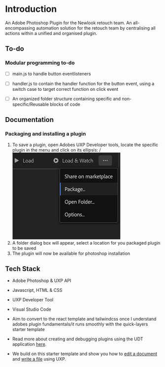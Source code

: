# Introduction

An Adobe Photoshop Plugin for the Newlook retouch team. An all-encompassing automation solution for the retouch team by centralising all actions within a unified and organised plugin.


## To-do

### Modular programming to-do

- [ ] main.js to handle button eventlisteners 
- [ ] handler.js  to contain the handler function for the button event, using a switch case to target correct function on click event 
- [ ] An organized folder structure containing specific and non-specific/Reusable blocks of code


## Documentation

### Packaging and installing a plugin 

1. To save a plugin, open Adobes UXP Developer tools, locate the specific plugin in the menu and click on its ellipsis:
/
![Save/Package a plugin](/assets/documention/package.png)
2. A folder dialog box will appear, select a location for you packaged plugin to be saved
3. The plugin will now be available for photoshop installation 

## Tech Stack

* Adobe Photoshop & UXP API
* Javascript, HTML & CSS
* UXP Developer Tool
* Visual Studio Code
* Aim to convert to the react template and tailwindcss once I understand adobes plugin fundamentals/it runs smoothly with the quick-layers starter template 


* Read more about creating and debugging plugins using the UDT application [here](https://developer.adobe.com/photoshop/uxp/2022/guides/devtool/udt-walkthrough/). 
* We build on this starter template and show you how to [edit a document](https://developer.adobe.com/photoshop/uxp/2022/guides/getting-started/editing-the-document/) and [write a file](https://developer.adobe.com/photoshop/uxp/2022/guides/getting-started/writing-a-file/) using UXP. 
